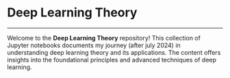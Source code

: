 # Deep Learning Theory
---

Welcome to the **Deep Learning Theory** repository! This collection of Jupyter notebooks documents my journey (after july 2024) in understanding deep learning theory and its applications. The content offers insights into the foundational principles and advanced techniques of deep learning.
